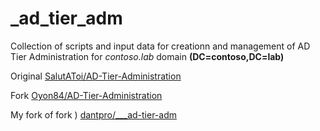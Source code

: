 # _ad_tier_adm
Collection of scripts and input data for creationn and management of AD Tier Administration for _contoso.lab_ domain __(DC=contoso,DC=lab)__

Original [SalutAToi/AD-Tier-Administration](https://github.com/SalutAToi/AD-Tier-Administration)  

Fork [Oyon84/AD-Tier-Administration](https://github.com/Oyon84/AD-Tier-Administration)  

My fork of fork ) [dantpro/___ad-tier-adm](https://github.com/dantpro/___ad-tier-adm)  

